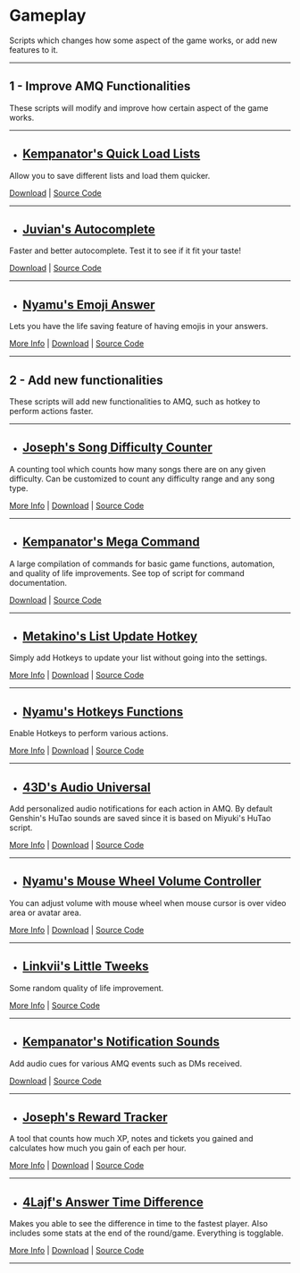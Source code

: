 # **Gameplay**

Scripts which changes how some aspect of the game works, or add new features to it.

---

## **1 - Improve AMQ Functionalities**

These scripts will modify and improve how certain aspect of the game works.

---

- ## <ins>Kempanator's Quick Load Lists</ins>

Allow you to save different lists and load them quicker.

[Download](https://github.com/kempanator/amq-scripts/raw/main/amqQuickLoadLists.user.js) |
[Source Code](https://github.com/kempanator/amq-scripts/blob/main/amqQuickLoadLists.user.js)

---

- ## <ins>Juvian's Autocomplete</ins>

Faster and better autocomplete. Test it to see if it fit your taste!

[Download](https://github.com/amq-script-project/AMQ-Scripts/raw/master/gameplay/amqAutocomplete.user.js) |
[Source Code](https://github.com/amq-script-project/AMQ-Scripts/blob/master/gameplay/amqAutocomplete.user.js)

---

- ## <ins>Nyamu's Emoji Answer</ins>

Lets you have the life saving feature of having emojis in your answers.

[More Info](https://github.com/nyamu-amq/amq_scripts#amqemojianswerjs) |
[Download](https://github.com/nyamu-amq/amq_scripts/raw/master/amqEmojiAnswer.user.js) |
[Source Code](https://github.com/nyamu-amq/amq_scripts/blob/master/amqEmojiAnswer.user.js)

---

## **2 - Add new functionalities**

These scripts will add new functionalities to AMQ, such as hotkey to perform actions faster.

---

- ## <ins>Joseph's Song Difficulty Counter</ins>

A counting tool which counts how many songs there are on any given difficulty. Can be customized to count any difficulty range and any song type.

[More Info](https://github.com/joske2865/AMQ-Scripts#song-difficulty-counter-amqsongdifficultycounteruserjs) |
[Download](https://github.com/joske2865/AMQ-Scripts/raw/master/amqSongDifficultyCounter.user.js) |
[Source Code](https://github.com/joske2865/AMQ-Scripts/blob/master/amqSongDifficultyCounter.user.js)

---

- ## <ins>Kempanator's Mega Command</ins>

A large compilation of commands for basic game functions, automation, and quality of life improvements.
See top of script for command documentation.

[Download](https://github.com/nyamu-amq/amq_scripts/raw/master/amqChatCommands.user.js) |
[Source Code](https://github.com/kempanator/amq-scripts/blob/main/amqMegaCommands.user.js)

---

- ## <ins>Metakino's List Update Hotkey</ins>

Simply add Hotkeys to update your list without going into the settings.

[More Info](https://github.com/Metakino/AMQ-MetakinoScript#update-hotkey) |
[Download](https://github.com/Metakino/AMQ-MetakinoScript/raw/master/AMQ%20Updatehotkey.user.js) |
[Source Code](https://github.com/Metakino/AMQ-MetakinoScript/blob/master/AMQ%20Updatehotkey.user.js)

---

- ## <ins>Nyamu's Hotkeys Functions</ins>

Enable Hotkeys to perform various actions.

[More Info](https://github.com/nyamu-amq/amq_scripts#amqhotkeyfunctionsuserjs) |
[Download](https://github.com/nyamu-amq/amq_scripts/raw/master/amqHotkeyFunctions.user.js) |
[Source Code](https://github.com/nyamu-amq/amq_scripts/blob/master/amqHotkeyFunctions.user.js)

---

- ## <ins>43D's Audio Universal</ins>

Add personalized audio notifications for each action in AMQ. By default Genshin's HuTao sounds are saved since it is based on Miyuki's HuTao script.

[More Info](https://github.com/43D/amqVoiceUniversal#amq-voice-universal) |
[Download](https://github.com/43D/amqVoiceUniversal/raw/main/amqVoiceUniversal.user.js) |
[Source Code](https://github.com/43D/amqVoiceUniversal/blob/main/amqVoiceUniversal.user.js)

---

- ## <ins>Nyamu's Mouse Wheel Volume Controller</ins>

You can adjust volume with mouse wheel when mouse cursor is over video area or avatar area.

[More Info](https://github.com/nyamu-amq/amq_scripts#amqmousewheelvolumecontroluserjs) |
[Download](https://github.com/nyamu-amq/amq_scripts/raw/master/amqMousewheelVolumeControl.user.js) |
[Source Code](https://github.com/nyamu-amq/amq_scripts/blob/master/amqMousewheelVolumeControl.user.js)

---

- ## <ins>Linkvii's Little Tweeks</ins>

Some random quality of life improvement.

[More Info](https://github.com/linkviii/amqTweek#amqtweek) |
[Source Code](https://github.com/linkviii/amqTweek/blob/master/viii_amq.js)

---

- ## <ins>Kempanator's Notification Sounds</ins>

Add audio cues for various AMQ events such as DMs received.

[Download](https://github.com/kempanator/amq-scripts/raw/main/amqNotificationSounds.user.js) |
[Source Code](https://github.com/kempanator/amq-scripts/blob/main/amqNotificationSounds.user.js)

---

- ## <ins>Joseph's Reward Tracker</ins>

A tool that counts how much XP, notes and tickets you gained and calculates how much you gain of each per hour.

[More Info](https://github.com/joske2865/AMQ-Scripts#rewards-tracker-amqrewardstrackeruserjs) |
[Download](https://github.com/joske2865/AMQ-Scripts/raw/master/amqRewardsTracker.user.js) |
[Source Code](https://github.com/joske2865/AMQ-Scripts/blob/master/amqRewardsTracker.user.js)

---

- ## <ins>4Lajf's Answer Time Difference</ins>

Makes you able to see the difference in time to the fastest player. Also includes some stats at the end of the round/game. Everything is togglable.

[More Info](https://github.com/4Lajf/amq-scripts) |
[Download](https://github.com/4Lajf/amq-scripts/raw/main/amqAnswerTimeDiference.user.js) |
[Source Code](https://github.com/4Lajf/amq-scripts/blob/main/amqAnswerTimeDiference.user.js)

---
